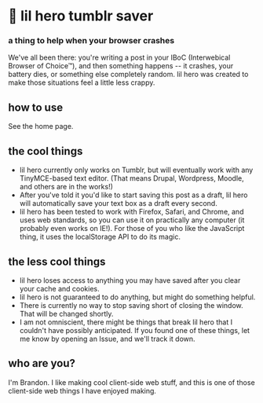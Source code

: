# 👼 lil hero tumblr saver
### a thing to help when your browser crashes
We've all been there: you're writing a post in your IBoC (Interwebical Browser of Choice™), and then something happens -- it crashes, your battery dies, or something else completely random. lil hero was created to make those situations feel a little less crappy.

## how to use
See the home page.

## the cool things
- lil hero currently only works on Tumblr, but will eventually work with any TinyMCE-based text editor. (That means Drupal, Wordpress, Moodle, and others are in the works!)
- After you've told it you'd like to start saving this post as a draft, lil hero will automatically save your text box as a draft every second.
- lil hero has been tested to work with Firefox, Safari, and Chrome, and uses web standards, so you can use it on practically any computer (it probably even works on IE!). For those of you who like the JavaScript thing, it uses the localStorage API to do its magic.
## the less cool things
- lil hero loses access to anything you may have saved after you clear your cache and cookies.
- lil hero is not guaranteed to do anything, but might do something helpful.
- There is currently no way to stop saving short of closing the window. That will be changed shortly.
- I am not omniscient, there might be things that break lil hero that I couldn't have possibly anticipated. If you found one of these things, let me know by opening an Issue, and we'll track it down.
## who are you?
I'm Brandon. I like making cool client-side web stuff, and this is one of those client-side web things I have enjoyed making.
